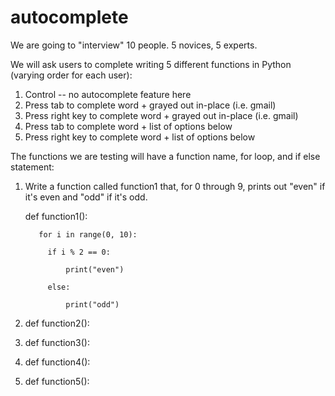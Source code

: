 # autocomplete

We are going to "interview" 10 people. 5 novices, 5 experts. 

We will ask users to complete writing 5 different functions in Python (varying order for each user):
  1. Control -- no autocomplete feature here
  2. Press tab to complete word + grayed out in-place (i.e. gmail)
  3. Press right key to complete word + grayed out in-place (i.e. gmail)
  4. Press tab to complete word + list of options below
  5. Press right key to complete word + list of options below
  
The functions we are testing will have a function name, for loop, and if else statement: 
  1. Write a function called function1 that, for 0 through 9, prints out "even" if it's even and "odd" if it's odd. 
     
     	def function1():
     
       		for i in range(0, 10):
       
		      if i % 2 == 0:
		      
			      print("even")
			      
		      else:
		      
			      print("odd")
            
            
  2. def function2():
  
  3. def function3():
  
  4. def function4():
  
  5. def function5():
